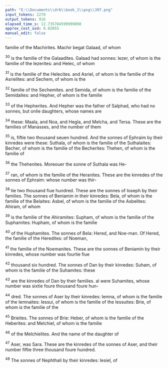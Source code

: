 ```yaml
---
path: "E:\\Documents\\drb\\book_1\\png\\397.png"
input_tokens: 2270
output_tokens: 916
elapsed_time_s: 12.735784599999898
approx_cost_usd: 0.02055
manual_edit: false
---
```

familie of the Machirites. Machir begat Galaad, of whom

<sup>30</sup> is the familie of the Galaadites. Galaad had sonnes: Iezer, of whom is the familie of the Iezerites: and Helec, of whom

<sup>31</sup> is the familie of the Helecites. and Asriel, of whom is the familie of the Asrielites: and Sechem, of whom is the

<sup>32</sup> familie of the Sechemites. and Semida, of whom is the familie of the Semidaites: and Hepher, of whom is the familie

<sup>33</sup> of the Hepherites. And Hepher was the father of Salphad, who had no sonnes, but onlie daughters, whose names are

<sup>34</sup> these: Maala, and Noa, and Hegla, and Melcha, and Tersa. These are the families of Manasses, and the number of them

<sup>35</sup> is, fiftie two thousand seuen hundred. And the sonnes of Ephraim by their kinredes were these: Suthala, of whom is the familie of the Suthalaites: Becher, of whom is the familie of the Becherites: Thehen, of whom is the familie of

<sup>36</sup> the Thehenites. Moreouer the sonne of Suthala was He-

<sup>37</sup> ran, of whom is the familie of the Heranites. These are the kinredes of the sonnes of Ephraim: whose number was thir-

<sup>38</sup> tie two thousand fiue hundred. These are the sonnes of Ioseph by their families. The sonnes of Beniamin in their kinredes: Bela, of whom is the familie of the Belaites: Asbel, of whom is the familie of the Asbelites: Ahiram, of whom

<sup>39</sup> is the familie of the Ahiramites: Supham, of whom is the familie of the Suphamites: Hupham, of whom is the familie

<sup>40</sup> of the Huphamites. The sonnes of Bela: Hered, and Noe-man. Of Hered, the familie of the Heredites: of Noeman,

<sup>41</sup> the familie of the Noemanites. These are the sonnes of Beniamin by their kinredes, whose number was fourtie fiue

<sup>42</sup> thousand six hundred. The sonnes of Dan by their kinredes: Suham, of whom is the familie of the Suhamites: these

<sup>43</sup> are the kinredes of Dan by their families. al were Suhamites, whose number was sixtie foure thousand foure hun-

<sup>44</sup> dred. The sonnes of Aser by their kinredes: Iemna, of whom is the familie of the Iemnaites: Iessui, of whom is the familie of the Iessuites: Brie, of whom is the familie of the

<sup>45</sup> Brieites. The sonnes of Brie: Heber, of whom is the familie of the Heberites: and Melchiel, of whom is the familie

<sup>46</sup> of the Melchielites. And the name of the daughter of

<sup>47</sup> Aser, was Sara. These are the kinredes of the sonnes of Aser, and their number fiftie three thousand foure hundred.

<sup>48</sup> The sonnes of Nephthali by their kinredes: Iesiel, of